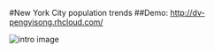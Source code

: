 #New York City population trends
##Demo: http://dv-pengyisong.rhcloud.com/

![intro image](https://cloud.githubusercontent.com/assets/8851616/14406986/656045c4-fe86-11e5-92db-21340407c0ed.jpg)



